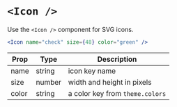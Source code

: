 # `<Icon />`

Use the `<Icon />` component for SVG icons.

```jsx
<Icon name="check" size={48} color="green" />
```

| Prop  | Type   | Description                     |
| ----- | ------ | ------------------------------- |
| name  | string | icon key name                   |
| size  | number | width and height in pixels      |
| color | string | a color key from `theme.colors` |
